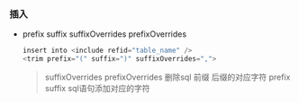 ### 插入
- prefix suffix suffixOverrides prefixOverrides
	```java
	insert into <include refid="table_name" />
	<trim prefix="(" suffix=")" suffixOverrides=",">
	```
	> suffixOverrides prefixOverrides 删除sql 前缀 后缀的对应字符
	> prefix suffix sql语句添加对应的字符
